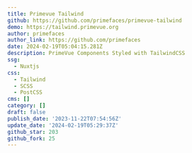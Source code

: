 ```yaml
---
title: Primevue Tailwind
github: https://github.com/primefaces/primevue-tailwind
demo: https://tailwind.primevue.org
author: primefaces
author_link: https://github.com/primefaces
date: 2024-02-19T05:04:15.281Z
description: PrimeVue Components Styled with TailwindCSS
ssg:
  - Nuxtjs
css:
  - Tailwind
  - SCSS
  - PostCSS
cms: []
category: []
draft: false
publish_date: '2023-11-22T07:54:56Z'
update_date: '2024-02-19T05:29:37Z'
github_star: 203
github_fork: 25
---
```


